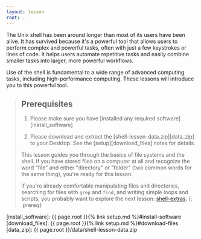 ```yaml
---
layout: lesson
root: .
---
```


The Unix shell has been around longer than most of its users
have been alive. It has survived because it's a powerful tool that
allows users to perform complex and powerful tasks, often with just
 a few keystrokes or lines of code. It helps users automate repetitive
 tasks and easily combine smaller tasks into larger, more powerful workflows.

Use of the shell is fundamental to a wide range of advanced computing
tasks, including high-performance computing. These lessons will introduce
you to this powerful tool.

> ## Prerequisites
>
> 1. Please make sure you have [installed any required software][install_software]
>
> 2. Please download and extract the [shell-lesson-data.zip][data_zip] to your Desktop.
>    See the [setup][download_files] notes for details.
>
> This lesson guides you through the basics of file systems and the
> shell. If you have stored files on a computer at all and recognize
> the word "file" and either "directory" or "folder" (two common words
> for the same thing), you're ready for this lesson.
>
> If you're already comfortable manipulating files and directories,
> searching for files with `grep` and `find`, and writing simple loops
> and scripts, you probably want to explore the next lesson:
> [shell-extras](https://carpentries-incubator.github.io/shell-extras/).
{: .prereq}

[install_software]: {{ page.root }}{% link setup.md %}#install-software
[download_files]: {{ page.root }}{% link setup.md %}#download-files
[data_zip]: {{ page.root }}/data/shell-lesson-data.zip
